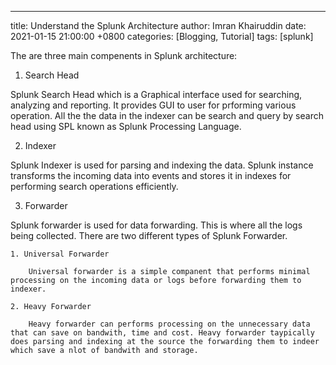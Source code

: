 
---
title: Understand the Splunk Architecture
author: Imran Khairuddin
date: 2021-01-15 21:00:00 +0800
categories: [Blogging, Tutorial]
tags: [splunk]




The are three main compenents in Splunk architecture: 

1. Search Head

Splunk Search Head which is a Graphical interface used for searching, analyzing and reporting. It provides GUI to user for prforming various operation. All the the data in the indexer can be search and query by search head using SPL known as Splunk Processing Language.

2. Indexer

Splunk Indexer is used for parsing and indexing the data. Splunk instance transforms the incoming data into events and stores it in indexes for performing search operations efficiently.

3. Forwarder

Splunk forwarder is used for data forwarding. This is where all the logs being collected. There are two different types of Splunk Forwarder. 

	1. Universal Forwarder

		Universal forwarder is a simple companent that performs minimal processing on the incoming data or logs before forwarding them to indexer.

	2. Heavy Forwarder

		Heavy forwarder can performs processing on the unnecessary data  that can save on bandwith, time and cost. Heavy forwarder taypically does parsing and indexing at the source the forwarding them to indeer which save a nlot of bandwith and storage.




